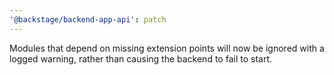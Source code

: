 ```yaml
---
'@backstage/backend-app-api': patch
---
```


Modules that depend on missing extension points will now be ignored with a logged warning, rather than causing the backend to fail to start.
